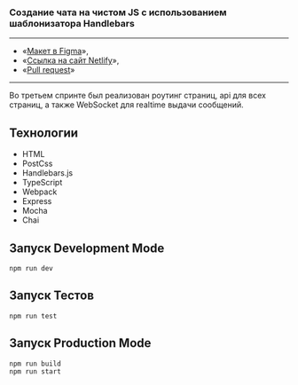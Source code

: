 ### Создание чата на чистом JS с использованием шаблонизатора Handlebars
---

- «[Макет в Figma](https://www.figma.com/file/majRVWdE7xvznWAeSxsuUC/Design-Chat-Yandex-Pract?node-id=3%3A1712&t=bCO5gGR7jvCExcpA-0)»,
- «[Ссылка на сайт Netlify](https://musical-paprenjak-f1ccbd.netlify.app/messenger)»,
- «[Pull request](https://github.com/johnyslima/middle.messenger.praktikum.yandex/pull/5)»

---

Во третьем спринте был реализован роутинг страниц, api для всех страниц, а также WebSocket для realtime выдачи сообщений.


## **Технологии**
- HTML
- PostCss
- Handlebars.js
- TypeScript
- Webpack
- Express
- Mocha
- Chai

Запуск Development Mode
--
```
npm run dev
```

Запуск Тестов
--
```
npm run test
```

Запуск Production Mode
---
```
npm run build 
npm run start
```
